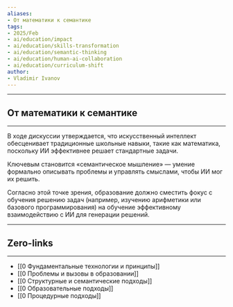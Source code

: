 ```yaml
---
aliases: 
- От математики к семантике 
tags:
- 2025/Feb
- ai/education/impact
- ai/education/skills-transformation
- ai/education/semantic-thinking
- ai/education/human-ai-collaboration
- ai/education/curriculum-shift
author:
- Vladimir Ivanov
---
```

-----
##  От математики к семантике 
-----
В ходе дискуссии утверждается, что искусственный интеллект обесценивает традиционные школьные навыки, такие как математика, поскольку ИИ эффективнее решает стандартные задачи.

Ключевым становится «семантическое мышление» — умение формально описывать проблемы и управлять смыслами, чтобы ИИ мог их решить. 

Согласно этой точке зрения, образование должно сместить фокус с обучения решению задач (например, изучению арифметики или базового программирования) на обучение эффективному взаимодействию с ИИ для генерации решений.

---
## Zero-links
---
- [[0 Фундаментальные технологии и принципы]]
- [[0 Проблемы и вызовы в образовании]]
- [[0 Структурные и семантические подходы]]
- [[0 Образовательные подходы]]
- [[0 Процедурные подходы]]